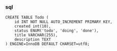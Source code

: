 ### sql

	CREATE TABLE Todo (
		id INT NOT NULL AUTO_INCREMENT PRIMARY KEY,
		created int(10),
		status ENUM('todo', 'doing', 'done'),
		title VARCHAR(255),
		description TEXT
	) ENGINE=InnoDB DEFAULT CHARSET=utf8;
